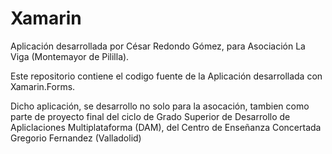 # Xamarin
Aplicación desarrollada por César Redondo Gómez, para Asociación La Viga (Montemayor de Pililla).

Este repositorio contiene el codigo fuente de la Aplicación desarrollada con Xamarin.Forms.

Dicho aplicación, se desarrollo no solo para la asocación, tambien como parte de 
proyecto final del ciclo de Grado Superior de Desarrollo de Apliclaciones Multiplataforma (DAM), 
del Centro de Enseñanza Concertada Gregorio Fernandez (Valladolid)
